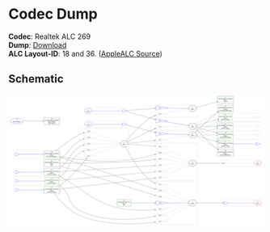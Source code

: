# Codec Dump

**Codec**: Realtek ALC 269</br>
**Dump**: [Download](https://github.com/5T33Z0/Lenovo-T530-Hackintosh-OpenCore/blob/main/Codec_Dump/ALC269_Dump.zip?raw=true)</br>
**ALC Layout-ID**: 18 and 36. ([AppleALC Source](https://github.com/5T33Z0/Lenovo-T530-Hackintosh-OpenCore/blob/main/Codec_Dump/AppleALC_Resources.zip?raw=true))

## Schematic
![](https://raw.githubusercontent.com/5T33Z0/Lenovo-T530-Hackintosh-OpenCore/main/Codec_Dump/codec_dump.svg)

